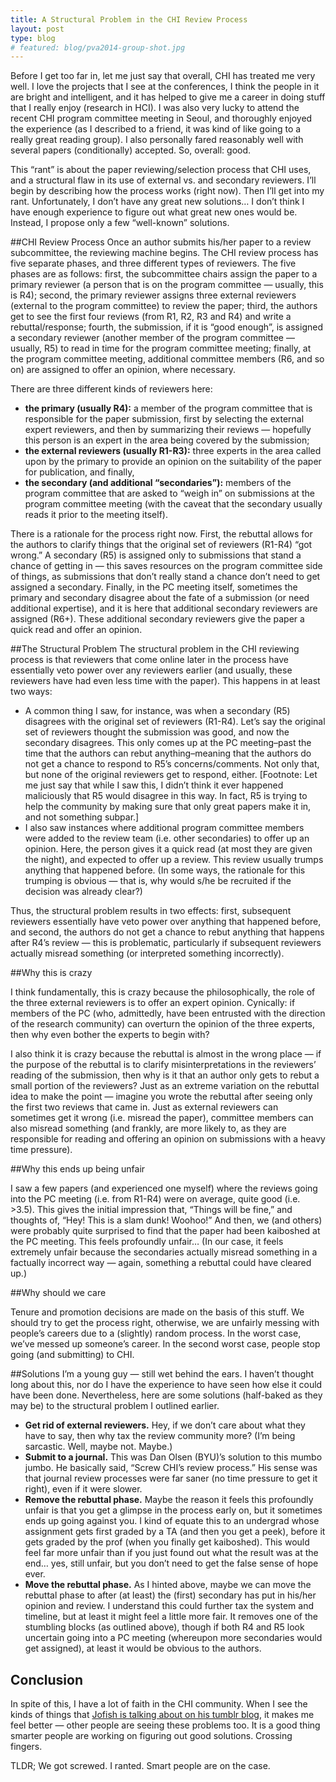 ```yaml
---
title: A Structural Problem in the CHI Review Process
layout: post
type: blog
# featured: blog/pva2014-group-shot.jpg
---
```


Before I get too far in, let me just say that overall, CHI has treated me very well. I love the projects that I see at the conferences, I think the people in it are bright and intelligent, and it has helped to give me a career in doing stuff that I really enjoy (research in HCI). I was also very lucky to attend the recent CHI program committee meeting in Seoul, and thoroughly enjoyed the experience (as I described to a friend, it was kind of like going to a really great reading group). I also personally fared reasonably well with several papers (conditionally) accepted. So, overall: good.

This “rant” is about the paper reviewing/selection process that CHI uses, and a structural flaw in its use of external vs. and secondary reviewers. I’ll begin by describing how the process works (right now). Then I’ll get into my rant. Unfortunately, I don’t have any great new solutions… I don’t think I have enough experience to figure out what great new ones would be. Instead, I propose only a few “well-known” solutions.

##CHI Review Process
Once an author submits his/her paper to a review subcommittee, the reviewing machine begins. The CHI review process has five separate phases, and three different types of reviewers. The five phases are as follows: first, the subcommittee chairs assign the paper to a primary reviewer (a person that is on the program committee — usually, this is R4); second, the primary reviewer assigns three external reviewers (external to the program committee) to review the paper; third, the authors get to see the first four reviews (from R1, R2, R3 and R4) and write a rebuttal/response; fourth, the submission, if it is “good enough”, is assigned a secondary reviewer (another member of the program committee — usually, R5) to read in time for the program committee meeting; finally, at the program committee meeting, additional committee members (R6, and so on) are assigned to offer an opinion, where necessary.

There are three different kinds of reviewers here:

* **the primary (usually R4):** a member of the program committee that is responsible for the paper submission, first by selecting the external expert reviewers, and then by summarizing their reviews — hopefully this person is an expert in the area being covered by the submission;
* **the external reviewers (usually R1-R3):** three experts in the area called upon by the primary to provide an opinion on the suitability of the paper for publication, and finally,
* **the secondary (and additional “secondaries”):** members of the program committee that are asked to “weigh in” on submissions at the program committee meeting (with the caveat that the secondary usually reads it prior to the meeting itself).

There is a rationale for the process right now. First, the rebuttal allows for the authors to clarify things that the original set of reviewers (R1-R4) “got wrong.” A secondary (R5) is assigned only to submissions that stand a chance of getting in — this saves resources on the program committee side of things, as submissions that don’t really stand a chance don’t need to get assigned a secondary. Finally, in the PC meeting itself, sometimes the primary and secondary disagree about the fate of a submission (or need additional expertise), and it is here that additional secondary reviewers are assigned (R6+). These additional secondary reviewers give the paper a quick read and offer an opinion.

##The Structural Problem
The structural problem in the CHI reviewing process is that reviewers that come online later in the process have essentially veto power over any reviewers earlier (and usually, these reviewers have had even less time with the paper). This happens in at least two ways:

* A common thing I saw, for instance, was when a secondary (R5) disagrees with the original set of reviewers (R1-R4). Let’s say the original set of reviewers thought the submission was good, and now the secondary disagrees. This only comes up at the PC meeting–past the time that the authors can rebut anything–meaning that the authors do not get a chance to respond to R5’s concerns/comments. Not only that, but none of the original reviewers get to respond, either. [Footnote: Let me just say that while I saw this, I didn’t think it ever happened maliciously that R5 would disagree in this way. In fact, R5 is trying to help the community by making sure that only great papers make it in, and not something subpar.]
* I also saw instances where additional program committee members were added to the review team (i.e. other secondaries) to offer up an opinion. Here, the person gives it a quick read (at most they are given the night), and expected to offer up a review. This review usually trumps anything that happened before. (In some ways, the rationale for this trumping is obvious — that is, why would s/he be recruited if the decision was already clear?)

Thus, the structural problem results in two effects: first, subsequent reviewers essentially have veto power over anything that happened before, and second, the authors do not get a chance to rebut anything that happens after R4’s review — this is problematic, particularly if subsequent reviewers actually misread something (or interpreted something incorrectly).

##Why this is crazy

I think fundamentally, this is crazy because the philosophically, the role of the three external reviewers is to offer an expert opinion. Cynically: if members of the PC (who, admittedly, have been entrusted with the direction of the research community) can overturn the opinion of the three experts, then why even bother the experts to begin with?

I also think it is crazy because the rebuttal is almost in the wrong place — if the purpose of the rebuttal is to clarify misinterpretations in the reviewers’ reading of the submission, then why is it that an author only gets to rebut a small portion of the reviewers? Just as an extreme variation on the rebuttal idea to make the point — imagine you wrote the rebuttal after seeing only the first two reviews that came in. Just as external reviewers can sometimes get it wrong (i.e. misread the paper), committee members can also misread something (and frankly, are more likely to, as they are responsible for reading and offering an opinion on submissions with a heavy time pressure).

##Why this ends up being unfair

I saw a few papers (and experienced one myself) where the reviews going into the PC meeting (i.e. from R1-R4) were on average, quite good (i.e. >3.5). This gives the initial impression that, “Things will be fine,” and thoughts of, “Hey! This is a slam dunk! Woohoo!” And then, we (and others) were probably quite surprised to find that the paper had been kaiboshed at the PC meeting. This feels profoundly unfair… (In our case, it feels extremely unfair because the secondaries actually misread something in a factually incorrect way — again, something a rebuttal could have cleared up.)

##Why should we care

Tenure and promotion decisions are made on the basis of this stuff. We should try to get the process right, otherwise, we are unfairly messing with people’s careers due to a (slightly) random process. In the worst case, we’ve messed up someone’s career. In the second worst case, people stop going (and submitting) to CHI.

##Solutions
I’m a young guy — still wet behind the ears. I haven’t thought long about this, nor do I have the experience to have seen how else it could have been done. Nevertheless, here are some solutions (half-baked as they may be) to the structural problem I outlined earlier.

* **Get rid of external reviewers.** Hey, if we don’t care about what they have to say, then why tax the review community more? (I’m being sarcastic. Well, maybe not. Maybe.)
* **Submit to a journal.** This was Dan Olsen (BYU)’s solution to this mumbo jumbo. He basically said, “Screw CHI’s review process.” His sense was that journal review processes were far saner (no time pressure to get it right), even if it were slower.
* **Remove the rebuttal phase.** Maybe the reason it feels this profoundly unfair is that you get a glimpse in the process early on, but it sometimes ends up going against you. I kind of equate this to an undergrad whose assignment gets first graded by a TA (and then you get a peek), before it gets graded by the prof (when you finally get kaiboshed). This would feel far more unfair than if you just found out what the result was at the end… yes, still unfair, but you don’t need to get the false sense of hope ever.
* **Move the rebuttal phase.** As I hinted above, maybe we can move the rebuttal phase to after (at least) the (first) secondary has put in his/her opinion and review. I understand this could further tax the system and timeline, but at least it might feel a little more fair. It removes one of the stumbling blocks (as outlined above), though if both R4 and R5 look uncertain going into a PC meeting (whereupon more secondaries would get assigned), at least it would be obvious to the authors.

## Conclusion
In spite of this, I have a lot of faith in the CHI community. When I see the kinds of things that [Jofish is talking about on his tumblr blog](http://sigchi.tumblr.com/), it makes me feel better — other people are seeing these problems too. It is a good thing smarter people are working on figuring out good solutions. Crossing fingers.

TLDR;  We got screwed. I ranted. Smart people are on the case.